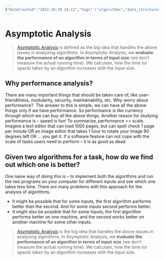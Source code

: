 ```yaml
---
{"dateCreated":"2022-10-29 18:12","tags":["algorithms","data_structures"],"pageDirection":"ltr","dg-publish":true,"permalink":"/cs/algorithms/asymptotic-analysis/","dgPassFrontmatter":true}
---
```




# Asymptotic Analysis

> [Asymptotic Analysis](http://en.wikipedia.org/wiki/Asymptotic_analysis) is defined as the big idea that handles the above issues in analyzing algorithms. In Asymptotic Analysis, we **evaluate the performance of an algorithm in terms of input size** (we don’t measure the actual running time). We calculate, how the time (or space) taken by an algorithm increases with the input size.

## Why performance analysis? 
There are many important things that should be taken care of, like user-friendliness, modularity, security, maintainability, etc. Why worry about performance?  The answer to this is simple, we can have all the above things only if we have performance. So performance is like currency through which we can buy all the above things. Another reason for studying performance is – speed is fun! To summarize, performance == scale. Imagine a text editor that can load 1000 pages, but can spell check 1 page per minute OR an image editor that takes 1 hour to rotate your image 90 degrees left OR … you get it. If a software feature can not cope with the scale of tasks users need to perform – it is as good as dead.

## Given two algorithms for a task, how do we find out which one is better? 

One naive way of doing this is – to implement both the algorithms and run the two programs on your computer for different inputs and see which one takes less time. There are many problems with this approach for the analysis of algorithms. 

-   It might be possible that for some inputs, the first algorithm performs better than the second. And for some inputs second performs better. 
-   It might also be possible that for some inputs, the first algorithm performs better on one machine, and the second works better on another machine for some other inputs.

> [Asymptotic Analysis](http://en.wikipedia.org/wiki/Asymptotic_analysis) is the big idea that handles the above issues in analyzing algorithms. In Asymptotic Analysis, we **evaluate the performance of an algorithm in terms of input size** (we don’t measure the actual running time). We calculate, how the time (or space) taken by an algorithm increases with the input size.

